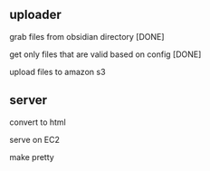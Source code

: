 ## uploader 
grab files from obsidian directory [DONE]

get only files that are valid based on config [DONE]

upload files to amazon s3
 
## server
convert to html

serve on EC2 

make pretty
